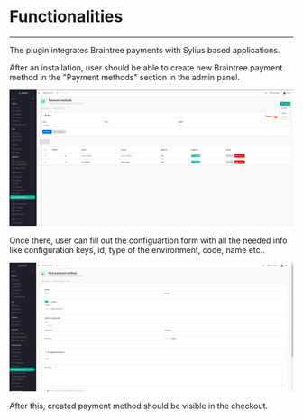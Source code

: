# Functionalities

---

The plugin integrates Braintree payments with Sylius based applications.

After an installation, user should be able to create new Braintree payment method in the "Payment methods" section in the admin panel.

<div align="center">
    <img src="./images/braintree_methods.png"/>
</div>

Once there, user can fill out the configuartion form with all the needed info like configuration keys, id, type of the environment, code, name etc..

<div align="center">
    <img src="./images/braintree_create.png"/>
</div>

After this, created payment method should be visible in the checkout.
